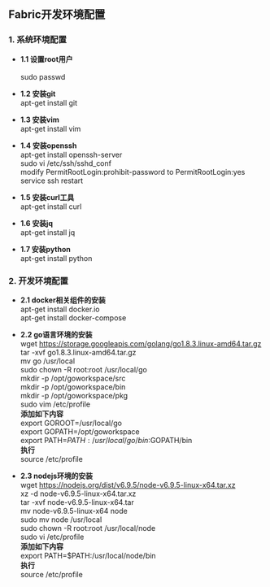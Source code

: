 ## Fabric开发环境配置 ##

### 1. 系统环境配置 ###

- **1.1 设置root用户**	<br> 	
sudo passwd 

- **1.2 安装git**		<br>
apt-get install git

- **1.3 安装vim**	    <br>
apt-get install vim

- **1.4 安装openssh**	<br>
apt-get install openssh-server <br> 
sudo vi /etc/ssh/sshd_conf     <br> 
modify PermitRootLogin:prohibit-password to PermitRootLogin:yes<br> 
service ssh restart	

- **1.5 安装curl工具**	<br>
apt-get install curl

- **1.6 安装jq** 		<br>
apt-get install jq

- **1.7 安装python**     <br>
apt-get install python



### 2. 开发环境配置 ###
- **2.1 docker相关组件的安装**<br>
apt-get install docker.io<br>
apt-get install docker-compose

- **2.2 go语言环境的安装**	<br>
wget https://storage.googleapis.com/golang/go1.8.3.linux-amd64.tar.gz<br>
tar -xvf go1.8.3.linux-amd64.tar.gz<br>
mv go /usr/local<br>
sudo chown -R root:root /usr/local/go<br>
mkdir -p /opt/goworkspace/src<br>
mkdir -p /opt/goworkspace/bin<br>
mkdir -p /opt/goworkspace/pkg<br>
sudo vim /etc/profile<br>
**添加如下内容**<br>
export GOROOT=/usr/local/go<br>
export GOPATH=/opt/goworkspace<br>
export PATH=$PATH:/usr/local/go/bin:$GOPATH/bin<br>
**执行**<br>
source /etc/profile

- **2.3 nodejs环境的安装** 	<br>
wget https://nodejs.org/dist/v6.9.5/node-v6.9.5-linux-x64.tar.xz<br>
xz -d node-v6.9.5-linux-x64.tar.xz<br>
tar -xvf node-v6.9.5-linux-x64.tar<br>
mv node-v6.9.5-linux-x64 node<br>
sudo mv node /usr/local<br>
sudo chown -R root:root /usr/local/node<br>
sudo vi /etc/profile<br>
**添加如下内容**<br>
export PATH=$PATH:/usr/local/node/bin<br>
**执行**<br>
source /etc/profile<br>
